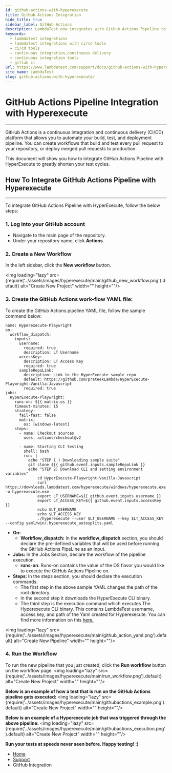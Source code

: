 ```yaml
---
id: github-actions-with-hyperexecute
title: GitHub Actions Integration
hide_title: true
sidebar_label: GitHub Actions
description: LambdaTest now integrates with GitHub Actions Pipeline to boost your go-to market delivery. Perform automated cross browser testing with LambdaTest to ensure your development code renders seamlessly through an online Selenium grid providing 3000+ real browsers running through machines.
keywords:
  - lambdatest integrations
  - lambdatest integrations with ci/cd tools
  - ci/cd tools
  - continuous integration,continuous delivery
  - continuous integration tools
  - gitlab ci
url: https://www.lambdatest.com/support/docs/github-actions-with-hyperexecute/
site_name: LambdaTest
slug: github-actions-with-hyperexecute/
---
```


<script type="application/ld+json"
      dangerouslySetInnerHTML={{ __html: JSON.stringify({
       "@context": "https://schema.org",
        "@type": "BreadcrumbList",
        "itemListElement": [{
          "@type": "ListItem",
          "position": 1,
          "name": "LambdaTest",
          "item": "https://www.lambdatest.com"
        },{
          "@type": "ListItem",
          "position": 2,
          "name": "Support",
          "item": "https://www.lambdatest.com/support/docs/"
        },{
          "@type": "ListItem",
          "position": 3,
          "name": "GitHub Actions Pipeline Integration",
          "item": "https://www.lambdatest.com/support/docs/github-actions-with-hyperexecute/"
        }]
      })
    }}
></script>

# GitHub Actions Pipeline Integration with Hyperexecute
* * *

GitHub Actions is a continuous integration and continuous delivery (CI/CD) platform that allows you to automate your build, test, and deployment pipeline. You can create workflows that build and test every pull request to your repository, or deploy merged pull requests to production.

This document will show you how to integrate GitHub Actions Pipeline with HyperExecute to greatly shorten your test cycles.

## How To Integrate GitHub Actions Pipeline with Hyperexecute

***

To integrate GitHub Actions Pipeline with HyperExecute, follow the below steps: 
### 1. Log into your GitHub account
-  Navigate to the main page of the repository.
-  Under your repository name, click  **Actions**.

### 2. Create a New Workflow
In the left sidebar, click the **New workflow** button. 
 
<img loading="lazy" src={require('../assets/images/hyperexecute/main/github_new_workflow.png').default} alt="Create New Project" width="" height=""/>

### 3. Create the GitHub Actions work-flow YAML file:

To create the GitHub Actions pipeline YAML file, follow the sample command below:

```
name: Hyperexecute-Playwright
on:
  workflow_dispatch:
    inputs:
      username:
        required: true
        description: LT Username
      accessKey:
        description: LT Access Key
        required: true
      sampleRepoLink:
        description: Link to the HyperExecute sample repo
        default: https://github.com/prateekLambda/HyperExecute-Playwright-Vanilla-Javascript
        required: true
jobs:
  HyperExecute-Playwright:
    runs-on: ${{ matrix.os }}
    timeout-minutes: 15
    strategy:
      fail-fast: false
      matrix:
        os: [windows-latest]
    steps:
      - name: Checkout sources
        uses: actions/checkout@v2

      - name: Starting CLI testing
        shell: bash
        run: |
          echo "STEP 1 ) Downloading sample suite"
          git clone ${{ github.event.inputs.sampleRepoLink }}
          echo "STEP 2) Download CLI and setting environment variables"
              cd HyperExecute-Playwright-Vanilla-Javascript
              curl https://downloads.lambdatest.com/hyperexecute/windows/hyperexecute.exe -o hyperexecute.exe
              export LT_USERNAME=${{ github.event.inputs.username }}
              export LT_ACCESS_KEY=${{ github.event.inputs.accessKey }}
              echo $LT_USERNAME 
              echo $LT_ACCESS_KEY
              ./hyperexecute --user $LT_USERNAME --key $LT_ACCESS_KEY --config yaml/win/.hyperexecute_autosplits.yaml

```
- **On:**
  - **Workflow_dispatch:** In the **workflow_dispatch** section, you should declare the pre-defined variables that will be used before running the GitHub Actions PipeLine as an input. 
- **Jobs:**
 In the Jobs Section, declare the workflow of the pipeline execution. 
  - **runs-on**: Runs-on contains the value of the OS flavor you would like to execute the GitHub Actions Pipeline on.
- **Steps**:
In the steps section, you should declare the execution commands.  
  - The first step in the above sample YAML changes the path of the root directory.
  - In the second step it downloads the HyperExecute CLI binary. 
  - The third step is the execution command which executes The Hyperexecute CLI binary. This contains LambdaTest username, access key, and path of the Yaml created for Hyperexecute. You can find more information on this [here.](https://www.lambdatest.com/support/docs/hyperexecute-cli-run-tests-on-hyperexecute-grid/)



<img loading="lazy" src={require('../assets/images/hyperexecute/main/github_action_yaml.png').default} alt="Create New Pipeline" width="" height=""/>

### 4. Run the Workflow
To run the new pipeline that you just created, click the **Run workflow** button on the workflow page.
<img loading="lazy" src={require('../assets/images/hyperexecute/main/run_workflow.png').default} alt="Create New Project" width="" height=""/>

<p></p>

**Below is an example of how a test that is run on the GitHub Actions pipeline gets executed:**
<img loading="lazy" src={require('../assets/images/hyperexecute/main/githubactions_example.png').default} alt="Create New Project" width="" height=""/>

<p></p>

**Below is an example of a Hyperexecute job that was triggered through the above pipeline:**
<img loading="lazy" src={require('../assets/images/hyperexecute/main/githubactions_execution.png').default} alt="Create New Project" width="" height=""/>

>
**Run your tests at speeds never seen before. Happy testing! :)**

<nav aria-label="breadcrumbs">
  <ul className="breadcrumbs">
    <li className="breadcrumbs__item">
      <a className="breadcrumbs__link" href="https://www.lambdatest.com">
        Home
      </a>
    </li>
    <li className="breadcrumbs__item">
      <a className="breadcrumbs__link" target="_self" href="https://www.lambdatest.com/support/docs/">
        Support
      </a>
    </li>
    <li className="breadcrumbs__item breadcrumbs__item--active">
      <span className="breadcrumbs__link">
        GitHub Integration
      </span>
    </li>
  </ul>
</nav>